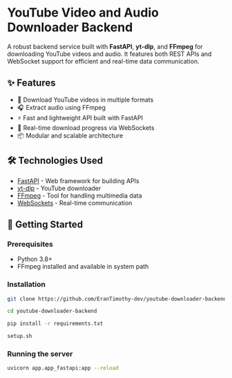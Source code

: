 # YouTube Video and Audio Downloader Backend

A robust backend service built with **FastAPI**, **yt-dlp**, and **FFmpeg** for downloading YouTube videos and audio. It features both REST APIs and WebSocket support for efficient and real-time data communication.

## ✨ Features

- 🎥 Download YouTube videos in multiple formats  
- 🎧 Extract audio using FFmpeg  
- ⚡ Fast and lightweight API built with FastAPI  
- 🔁 Real-time download progress via WebSockets  
- 📦 Modular and scalable architecture  

## 🛠️ Technologies Used

- [FastAPI](https://fastapi.tiangolo.com/) - Web framework for building APIs  
- [yt-dlp](https://github.com/yt-dlp/yt-dlp) - YouTube downloader  
- [FFmpeg](https://ffmpeg.org/) - Tool for handling multimedia data  
- [WebSockets](https://fastapi.tiangolo.com/advanced/websockets/) - Real-time communication  

## 🚀 Getting Started

### Prerequisites

- Python 3.8+  
- FFmpeg installed and available in system path  

### Installation

```bash
git clone https://github.com/EranTimothy-dev/youtube-downloader-backend.git
```
```bash
cd youtube-downloader-backend
```
```bash
pip install -r requirements.txt
```
```bash
setup.sh
```

### Running the server

```bash
uvicorn app.app_fastapi:app --reload
```